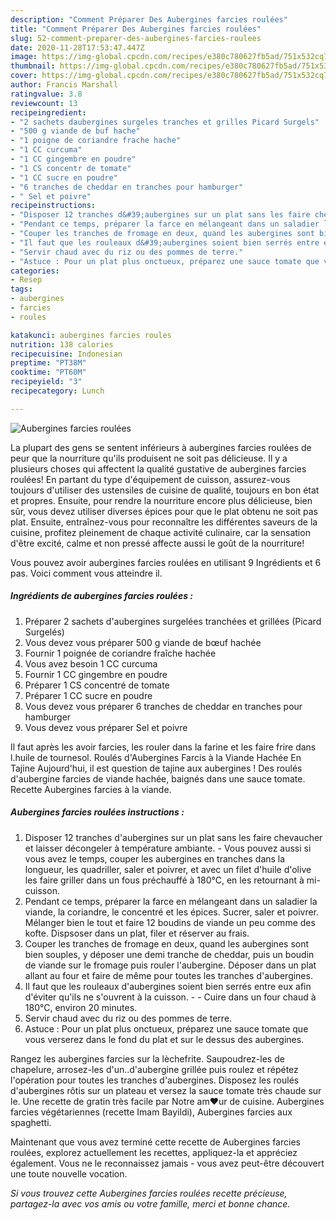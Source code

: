 ```yaml
---
description: "Comment Préparer Des Aubergines farcies roulées"
title: "Comment Préparer Des Aubergines farcies roulées"
slug: 52-comment-preparer-des-aubergines-farcies-roulees
date: 2020-11-28T17:53:47.447Z
image: https://img-global.cpcdn.com/recipes/e380c780627fb5ad/751x532cq70/aubergines-farcies-roulees-photo-principale-de-la-recette.jpg
thumbnail: https://img-global.cpcdn.com/recipes/e380c780627fb5ad/751x532cq70/aubergines-farcies-roulees-photo-principale-de-la-recette.jpg
cover: https://img-global.cpcdn.com/recipes/e380c780627fb5ad/751x532cq70/aubergines-farcies-roulees-photo-principale-de-la-recette.jpg
author: Francis Marshall
ratingvalue: 3.8
reviewcount: 13
recipeingredient:
- "2 sachets daubergines surgeles tranches et grilles Picard Surgels"
- "500 g viande de buf hache"
- "1 poigne de coriandre frache hache"
- "1 CC curcuma"
- "1 CC gingembre en poudre"
- "1 CS concentr de tomate"
- "1 CC sucre en poudre"
- "6 tranches de cheddar en tranches pour hamburger"
- " Sel et poivre"
recipeinstructions:
- "Disposer 12 tranches d&#39;aubergines sur un plat sans les faire chevaucher et laisser décongeler à température ambiante. Vous pouvez aussi si vous avez le temps, couper les aubergines en tranches dans la longueur, les quadriller, saler et poivrer, et avec un filet d&#39;huile d&#39;olive les faire griller dans un fous préchauffé à 180°C, en les retournant à mi-cuisson."
- "Pendant ce temps, préparer la farce en mélangeant dans un saladier la viande, la coriandre, le concentré et les épices. Sucrer, saler et poivrer. Mélanger bien le tout et faire 12 boudins de viande un peu comme des kofte. Dispsoser dans un plat, filer et réserver au frais."
- "Couper les tranches de fromage en deux, quand les aubergines sont bien souples, y déposer une demi tranche de cheddar, puis un boudin de viande sur le fromage puis rouler l&#39;aubergine. Déposer dans un plat allant au four et faire de même pour toutes les tranches d&#39;aubergines."
- "Il faut que les rouleaux d&#39;aubergines soient bien serrés entre eux afin d&#39;éviter qu&#39;ils ne s&#39;ouvrent à la cuisson.  Cuire dans un four chaud à 180°C, environ 20 minutes."
- "Servir chaud avec du riz ou des pommes de terre."
- "Astuce : Pour un plat plus onctueux, préparez une sauce tomate que vous verserez dans le fond du plat et sur le dessus des aubergines."
categories:
- Resep
tags:
- aubergines
- farcies
- roules

katakunci: aubergines farcies roules 
nutrition: 138 calories
recipecuisine: Indonesian
preptime: "PT38M"
cooktime: "PT60M"
recipeyield: "3"
recipecategory: Lunch

---
```



![Aubergines farcies roulées](https://img-global.cpcdn.com/recipes/e380c780627fb5ad/751x532cq70/aubergines-farcies-roulees-photo-principale-de-la-recette.jpg)

La plupart des gens se sentent inférieurs à aubergines farcies roulées de peur que la nourriture qu'ils produisent ne soit pas délicieuse. Il y a plusieurs choses qui affectent la qualité gustative de aubergines farcies roulées! En partant du type d'équipement de cuisson, assurez-vous toujours d'utiliser des ustensiles de cuisine de qualité, toujours en bon état et propres. Ensuite, pour rendre la nourriture encore plus délicieuse, bien sûr, vous devez utiliser diverses épices pour que le plat obtenu ne soit pas plat. Ensuite, entraînez-vous pour reconnaître les différentes saveurs de la cuisine, profitez pleinement de chaque activité culinaire, car la sensation d'être excité, calme et non pressé affecte aussi le goût de la nourriture!

<!--inarticleads1-->

Vous pouvez avoir aubergines farcies roulées en utilisant 9 Ingrédients et 6 pas. Voici comment vous atteindre il.

##### Ingrédients de aubergines farcies roulées :

1. Préparer 2 sachets d&#39;aubergines surgelées tranchées et grillées (Picard Surgelés)
1. Vous devez vous préparer 500 g viande de bœuf hachée
1. Fournir 1 poignée de coriandre fraîche hachée
1. Vous avez besoin 1 CC curcuma
1. Fournir 1 CC gingembre en poudre
1. Préparer 1 CS concentré de tomate
1. Préparer 1 CC sucre en poudre
1. Vous devez vous préparer 6 tranches de cheddar en tranches pour hamburger
1. Vous devez vous préparer  Sel et poivre


Il faut après les avoir farcies, les rouler dans la farine et les faire frire dans l.huile de tournesol. Roulés d&#39;Aubergines Farcis à la Viande Hachée En Tajine Aujourd&#39;hui, il est question de tajine aux aubergines ! Des roulés d&#39;aubergine farcies de viande hachée, baignés dans une sauce tomate. Recette Aubergines farcies à la viande. 

<!--inarticleads2-->

##### Aubergines farcies roulées instructions :

1. Disposer 12 tranches d&#39;aubergines sur un plat sans les faire chevaucher et laisser décongeler à température ambiante. - Vous pouvez aussi si vous avez le temps, couper les aubergines en tranches dans la longueur, les quadriller, saler et poivrer, et avec un filet d&#39;huile d&#39;olive les faire griller dans un fous préchauffé à 180°C, en les retournant à mi-cuisson.
1. Pendant ce temps, préparer la farce en mélangeant dans un saladier la viande, la coriandre, le concentré et les épices. Sucrer, saler et poivrer. Mélanger bien le tout et faire 12 boudins de viande un peu comme des kofte. Dispsoser dans un plat, filer et réserver au frais.
1. Couper les tranches de fromage en deux, quand les aubergines sont bien souples, y déposer une demi tranche de cheddar, puis un boudin de viande sur le fromage puis rouler l&#39;aubergine. Déposer dans un plat allant au four et faire de même pour toutes les tranches d&#39;aubergines.
1. Il faut que les rouleaux d&#39;aubergines soient bien serrés entre eux afin d&#39;éviter qu&#39;ils ne s&#39;ouvrent à la cuisson. -  - Cuire dans un four chaud à 180°C, environ 20 minutes.
1. Servir chaud avec du riz ou des pommes de terre.
1. Astuce : Pour un plat plus onctueux, préparez une sauce tomate que vous verserez dans le fond du plat et sur le dessus des aubergines.


Rangez les aubergines farcies sur la lèchefrite. Saupoudrez-les de chapelure, arrosez-les d&#39;un..d&#39;aubergine grillée puis roulez et répétez l&#39;opération pour toutes les tranches d&#39;aubergines. Disposez les roulés d&#39;aubergines rôtis sur un plateau et versez la sauce tomate très chaude sur le. Une recette de gratin très facile par Notre am❤ur de cuisine. Aubergines farcies végétariennes (recette Imam Bayildi), Aubergines farcies aux spaghetti. 

<!--inarticleads1-->

<p>
Maintenant que vous avez terminé cette recette de Aubergines farcies roulées, explorez actuellement les recettes, appliquez-la et appréciez également. Vous ne le reconnaissez jamais - vous avez peut-être découvert une toute nouvelle vocation.
</p>

<p>
<i>Si vous trouvez cette Aubergines farcies roulées recette précieuse, partagez-la avec vos amis ou votre famille, merci et bonne chance.</i>
</p>

